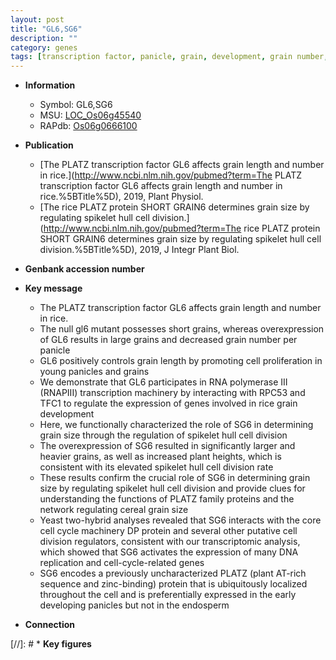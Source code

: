 ```yaml
---
layout: post
title: "GL6,SG6"
description: ""
category: genes
tags: [transcription factor, panicle, grain, development, grain number, grain length, cell proliferation, spikelet, grain size, cell division, endosperm, cell cycle, plant height]
---
```


* **Information**  
    + Symbol: GL6,SG6  
    + MSU: [LOC_Os06g45540](http://rice.uga.edu/cgi-bin/ORF_infopage.cgi?orf=LOC_Os06g45540)  
    + RAPdb: [Os06g0666100](http://rapdb.dna.affrc.go.jp/viewer/gbrowse_details/irgsp1?name=Os06g0666100)  

* **Publication**  
    + [The PLATZ transcription factor GL6 affects grain length and number in rice.](http://www.ncbi.nlm.nih.gov/pubmed?term=The PLATZ transcription factor GL6 affects grain length and number in rice.%5BTitle%5D), 2019, Plant Physiol.
    + [The rice PLATZ protein SHORT GRAIN6 determines grain size by regulating spikelet hull cell division.](http://www.ncbi.nlm.nih.gov/pubmed?term=The rice PLATZ protein SHORT GRAIN6 determines grain size by regulating spikelet hull cell division.%5BTitle%5D), 2019, J Integr Plant Biol.

* **Genbank accession number**  

* **Key message**  
    + The PLATZ transcription factor GL6 affects grain length and number in rice.
    + The null gl6 mutant possesses short grains, whereas overexpression of GL6 results in large grains and decreased grain number per panicle
    + GL6 positively controls grain length by promoting cell proliferation in young panicles and grains
    + We demonstrate that GL6 participates in RNA polymerase III (RNAPIII) transcription machinery by interacting with RPC53 and TFC1 to regulate the expression of genes involved in rice grain development
    + Here, we functionally characterized the role of SG6 in determining grain size through the regulation of spikelet hull cell division
    + The overexpression of SG6 resulted in significantly larger and heavier grains, as well as increased plant heights, which is consistent with its elevated spikelet hull cell division rate
    + These results confirm the crucial role of SG6 in determining grain size by regulating spikelet hull cell division and provide clues for understanding the functions of PLATZ family proteins and the network regulating cereal grain size
    + Yeast two-hybrid analyses revealed that SG6 interacts with the core cell cycle machinery DP protein and several other putative cell division regulators, consistent with our transcriptomic analysis, which showed that SG6 activates the expression of many DNA replication and cell-cycle-related genes
    + SG6 encodes a previously uncharacterized PLATZ (plant AT-rich sequence and zinc-binding) protein that is ubiquitously localized throughout the cell and is preferentially expressed in the early developing panicles but not in the endosperm

* **Connection**  

[//]: # * **Key figures**  



